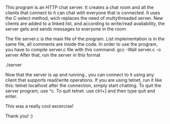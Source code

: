 This program is an HTTP chat server. It creates a chat room and all the clients that connect to it
can chat with everyone that is connected. It uses the C select method, wich replaces the need of
multythreaded server. New clients are added to a linked list, and according to write/read avaliability, 
the server gets and sends messages to everyone in the room

The file server.c is the main file of the program. 
List implementation is in the same file, all comments are inside the code.
In order to use the program, you have to compile server.c file
with this command:
gcc -Wall server.c -o server
After that, run the server in this format

./server <port> 

Now that the server is up and running , you can connect to it using any client that supports
read/write operations.
If you are using telnet, run it like this:
telnet localhost <server-port-number>
after the connection, simply start chatting. 
To quit the server program, use ^c.
To quit telnet. use ctrl+] and then type quit and enter. 

This was a really cool excercise! 

Thank you! :)
